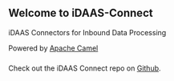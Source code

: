 ## Welcome to iDAAS-Connect

iDAAS Connectors for Inbound Data Processing

Powered by [Apache Camel](https://camel.apache.org/)

### 
Check out the iDAAS Connect repo on [Github](https://github.com/RedHat-Healthcare/iDAAS-Connect).
